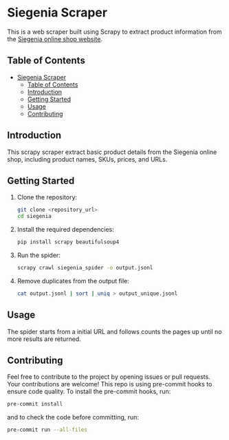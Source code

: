 # Siegenia Scraper

This is a web scraper built using Scrapy to extract product information from the [Siegenia online shop website](https://shop.siegenia.com/).

## Table of Contents
- [Siegenia Scraper](#siegenia-scraper)
  - [Table of Contents](#table-of-contents)
  - [Introduction](#introduction)
  - [Getting Started](#getting-started)
  - [Usage](#usage)
  - [Contributing](#contributing)

## Introduction
This scrapy scraper extract basic product details from the Siegenia online shop, including product names, SKUs, prices, and URLs.

## Getting Started
1. Clone the repository:
    ```bash
    git clone <repository_url>
    cd siegenia
    ```

2. Install the required dependencies:
    ```bash
    pip install scrapy beautifulsoup4
    ```

3. Run the spider:
    ```bash
    scrapy crawl siegenia_spider -o output.jsonl
    ```

4. Remove duplicates from the output file:
    ```bash
    cat output.jsonl | sort | uniq > output_unique.jsonl
    ```

## Usage
The spider starts from a initial URL and follows counts the pages up until no more results are returned.

## Contributing
Feel free to contribute to the project by opening issues or pull requests. Your contributions are welcome!
This repo is using pre-commit hooks to ensure code quality. To install the pre-commit hooks, run:
```bash
pre-commit install
```
and to check the code before committing, run:
```bash
pre-commit run --all-files
```
